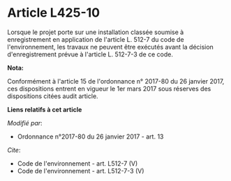 # Article L425-10

Lorsque le projet porte sur une installation classée soumise à enregistrement en application de l'article L. 512-7 du code de
l'environnement, les travaux ne peuvent être exécutés avant la décision d'enregistrement prévue à l'article L. 512-7-3 de ce
code.

**Nota:**

Conformément à l'article 15 de l'ordonnance n° 2017-80 du 26 janvier 2017, ces dispositions entrent en vigueur le 1er mars
2017 sous réserves des dispositions citées audit article.

**Liens relatifs à cet article**

_Modifié par_:

  - Ordonnance n°2017-80 du 26 janvier 2017 - art. 13

_Cite_:

  - Code de l'environnement - art. L512-7 (V)
  - Code de l'environnement - art. L512-7-3 (V)
